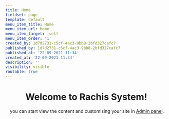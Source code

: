 ```yaml
---
title: Home
fieldset: page
template: default
menu_item_title: Home
menu_item_url: home
menu_item_target: _self
menu_item_order: '1'
created_by: 1d7d2731-c5cf-4ac3-9bb8-2bfd327cafc7
published_by: 1d7d2731-c5cf-4ac3-9bb8-2bfd327cafc7
published_at: '22-09-2021 11:34'
created_at: '22-09-2021 11:34'
description: ''
visibility: visible
routable: true
---
```

<h1 style="text-align: center;">Welcome to Rachis System!</h1><p style="text-align: center;" class="lead">&nbsp;you can start view the content and customising your site in <a href="./admin">Admin panel</a>.</p>